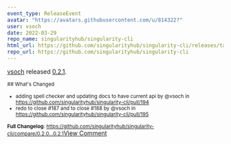 ```yaml
---
event_type: ReleaseEvent
avatar: "https://avatars.githubusercontent.com/u/814322?"
user: vsoch
date: 2022-03-29
repo_name: singularityhub/singularity-cli
html_url: https://github.com/singularityhub/singularity-cli/releases/tag/0.2.1
repo_url: https://github.com/singularityhub/singularity-cli
---
```


<a href='https://github.com/vsoch' target='_blank'>vsoch</a> released <a href='https://github.com/singularityhub/singularity-cli/releases/tag/0.2.1' target='_blank'>0.2.1</a>.

<small>## What's Changed
* adding spell checker and updating docs to have current api by @vsoch in https://github.com/singularityhub/singularity-cli/pull/194
* redo to close #187 and to close #188 by @vsoch in https://github.com/singularityhub/singularity-cli/pull/195

**Full Changelog**: https://github.com/singularityhub/singularity-cli/compare/0.2.0...0.2.1</small><a href='https://github.com/singularityhub/singularity-cli/releases/tag/0.2.1' target='_blank'>View Comment</a>